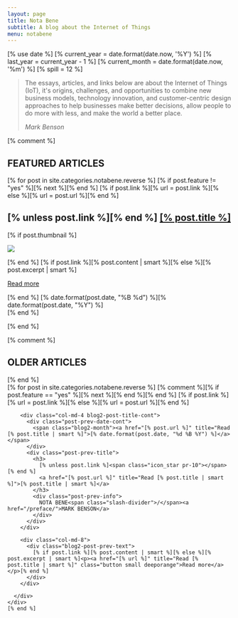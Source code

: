 ```yaml
---
layout: page
title: Nota Bene
subtitle: A blog about the Internet of Things
menu: notabene
---
```


[% use date %]
[% current_year = date.format(date.now, '%Y') %]
[% last_year = current_year - 1 %]
[% current_month = date.format(date.now, '%m') %]
[% spill = 12 %]

<!-- PAGE SECTION -->
<div class="container mb-50">

<div class="mb-50">
<blockquote class="custom-blockquote">
<p>The essays, articles, and links below are about the Internet of Things (IoT), it's origins, challenges, and opportunities to combine new business models, technology innovation, and customer-centric design approaches to help businesses make better decisions, allow people to do more with less, and make the world a better place.</p>
<footer><cite title="Mark Benson">Mark Benson</cite></footer>
</blockquote>
</div>

[% comment %]

<!-- TIMELINE -->
<div class="mb-50">
  <h2 class="section-title pr-0">FEATURED <span class="bold">ARTICLES</span></h2>
</div>

<section id="cd-timeline" class="cd-container mb-100">
  [% for post in site.categories.notabene.reverse %]
  [% if post.feature != "yes" %][% next %][% end %]
  [% if post.link %][% url = post.link %][% else %][% url = post.url %][% end %]
  <div class="cd-timeline-block wow [% if loop.even %]fadeInRight[% else %]fadeInLeft[% end %]">
    <div class="cd-timeline-img [% if post.link %]cd-picture[% else %]cd-picture-2[% end %]">
      <a href="[% post.url %]" class="font-white" title="Read [% post.title | smart %]"><span aria-hidden="true" class="[% if post.link %]icon_document_alt[% else %]icon_star_alt[% end %]"></span></a>
    </div> <!-- cd-timeline-img -->
    <div class="cd-timeline-content">
      <h2 [% unless post.link %]class="larg"[% end %]>
        [% unless post.link %]<span class="icon_star pr-10"></span>[% end %]
        <a href="[% url %]" title="Read [% post.title | smart %]">[% post.title %]</a>
      </h2>
      [% if post.thumbnail %]
        <p><a href="[% url %]" title="Read [% post.title | smart %]"><img src="[% post.thumbnail %]" /></a></p>
      [% end %]
      [% if post.link %][% post.content | smart %][% else %][% post.excerpt | smart %]<p><a href="[% url %]" title="Read [% post.title | smart %]" class="cd-read-more">Read more</a></p>[% end %]
      <span class="cd-date"><span class="cd-date-year">[% date.format(post.date, "%B %d") %]</span><span class="cd-date-month">[% date.format(post.date, "%Y") %]</span></span>
    </div> <!-- cd-timeline-content -->
  </div>[% end %]
</section>
<!-- END TIMELINE -->

[% end %]

<!-- OLDER ARTICLES -->

[% comment %]
  <div class="mb-50">
    <h2 class="section-title pr-0">OLDER <span class="bold">ARTICLES</span></h2>
  </div>
[% end %]

  <div class="row">
    [% for post in site.categories.notabene.reverse %]
    [% comment %][% if post.feature == "yes" %][% next %][% end %][% end %]
    [% if post.link %][% url = post.link %][% else %][% url = post.url %][% end %]
    <div class="col-md-12 pb-20 pt-30 mt-10 mb-10 [% unless post.link %]grey-light-bg[% end %]">
      <div class="row">

        <div class="col-md-4 blog2-post-title-cont">
          <div class="post-prev-date-cont">
            <span class="blog2-month"><a href="[% post.url %]" title="Read [% post.title | smart %]">[% date.format(post.date, "%d %B %Y") %]</a></span>
          </div>
          <div class="post-prev-title">
            <h3>
              [% unless post.link %]<span class="icon_star pr-10"></span>[% end %]
              <a href="[% post.url %]" title="Read [% post.title | smart %]">[% post.title | smart %]</a>
            </h3>
            <div class="post-prev-info">
              NOTA BENE<span class="slash-divider">/</span><a href="/preface/">MARK BENSON</a>
            </div>
          </div>
        </div>

        <div class="col-md-8">
          <div class="blog2-post-prev-text">
            [% if post.link %][% post.content | smart %][% else %][% post.excerpt | smart %]<p><a href="[% url %]" title="Read [% post.title | smart %]" class="button small deeporange">Read more</a></p>[% end %]
          </div>
        </div>

      </div>
    </div>
    [% end %]

  </div>
</div>
<!-- END CONTAINER -->
<!-- END OLDER ARTICLES -->


